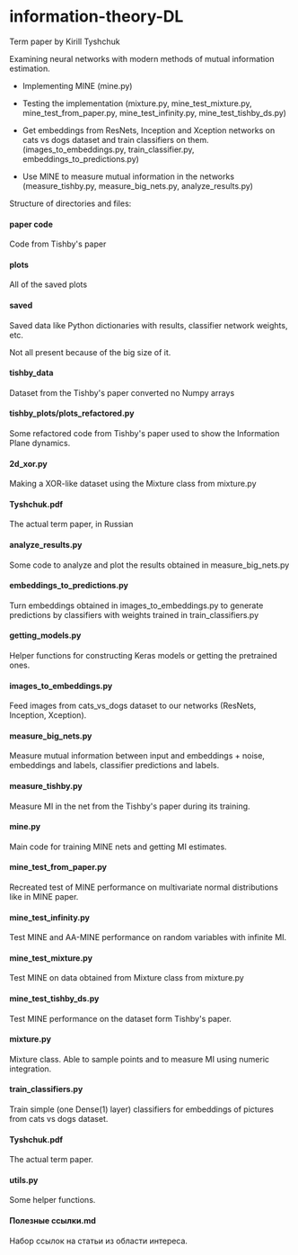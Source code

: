 # information-theory-DL
Term paper by Kirill Tyshchuk

Examining neural networks with modern methods of mutual information estimation.

* Implementing MINE (mine.py)

* Testing the implementation (mixture.py, mine_test_mixture.py, mine_test_from_paper.py, mine_test_infinity.py, mine_test_tishby_ds.py)
* Get embeddings from ResNets, Inception and Xception networks on cats vs dogs dataset and train classifiers on them. (images_to_embeddings.py, train_classifier.py, embeddings_to_predictions.py)
* Use MINE to measure mutual information in the networks (measure_tishby.py, measure_big_nets.py, analyze_results.py)

Structure of directories and files:

#### paper code

Code from Tishby's paper

#### plots

All of the saved plots

#### saved

Saved data like Python dictionaries with results, classifier network weights, etc.

Not all present because of the big size of it.

#### tishby_data

Dataset from the Tishby's paper converted no Numpy arrays

#### tishby_plots/plots_refactored.py

Some refactored code from Tishby's paper used to show the Information Plane dynamics.

#### 2d_xor.py

Making a XOR-like dataset using the Mixture class from mixture.py

#### Tyshchuk.pdf

The actual term paper, in Russian

#### analyze_results.py

Some code to analyze and plot the results obtained in measure_big_nets.py

#### embeddings_to_predictions.py

Turn embeddings obtained in images_to_embeddings.py to generate predictions by classifiers with weights trained in train_classifiers.py

#### getting_models.py

Helper functions for constructing Keras models or getting the pretrained ones.

#### images_to_embeddings.py

Feed images from cats_vs_dogs dataset to our networks (ResNets, Inception, Xception).

#### measure_big_nets.py

Measure mutual information between input and embeddings + noise, embeddings and labels, classifier predictions and labels.

#### measure_tishby.py

Measure MI in the net from the Tishby's paper during its training.

#### mine.py

Main code for training MINE nets and getting MI estimates.

#### mine_test_from_paper.py

Recreated test of MINE performance on multivariate normal distributions like in MINE paper.

#### mine_test_infinity.py

Test MINE and AA-MINE performance on random variables with infinite MI.

#### mine_test_mixture.py

Test MINE on data obtained from Mixture class from mixture.py

#### mine_test_tishby_ds.py

Test MINE performance on the dataset form Tishby's paper.

#### mixture.py

Mixture class. Able to sample points and to measure MI using numeric integration.

#### train_classifiers.py

Train simple (one Dense(1) layer) classifiers for embeddings of pictures from cats vs dogs dataset.

#### Tyshchuk.pdf

The actual term paper.

#### utils.py

Some helper functions.

#### Полезные ссылки.md

Набор ссылок на статьи из области интереса.

